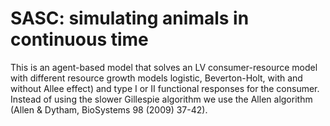 # SASC: simulating animals in continuous time

This is an agent-based model that solves an LV consumer-resource model with different resource growth models logistic, Beverton-Holt, with and without Allee effect) and type I or II functional responses for the consumer. Instead of using the slower Gillespie algorithm we use the Allen algorithm (Allen & Dytham, BioSystems 98 (2009) 37-42).
